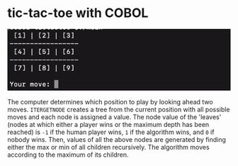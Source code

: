 # tic-tac-toe with COBOL
![GIF demoing gameplay in terminal](./demo.gif)

The computer determines which position to play by looking ahead two moves. `ITERGETNODE` creates a tree from the current position with all possible moves and each node is assigned a value. The node value of the 'leaves' (nodes at which either a player wins or the maximum depth has been reached) is `-1` if the human player wins, `1` if the algorithm wins, and `0` if nobody wins. Then, values of all the above nodes are generated by finding either the max or min of all children recursively. The algorithm moves according to the maximum of its children.

